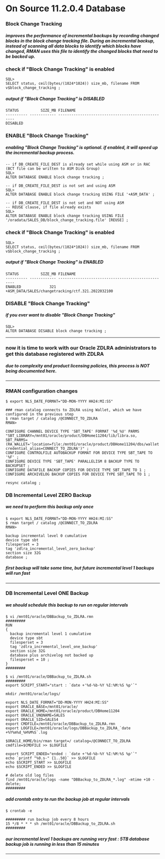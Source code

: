 # On Source 11.2.0.4 Database

### Block Change Tracking
##### improves the performance of incremental backups by recording changed blocks in the block change tracking file. During an incremental backup, instead of scanning all data blocks to identify which blocks have changed, RMAN uses this file to identify the changed blocks that need to be backed up.

### check if "Block Change Tracking" is enabled

```
SQL>
SELECT status, ceil(bytes/(1024*1024)) size_mb, filename FROM v$block_change_tracking ;
```
##### output if "Block Change Tracking" is DISABLED
```
STATUS          SIZE_MB FILENAME
---------- ------------ --------------------------------------------------
DISABLED
```

### ENABLE "Block Change Tracking"
##### enabling "Block Change Tracking" is optional. if enabled, it will speed up the incremental backup process.

```
-- if DB_CREATE_FILE_DEST is already set while using ASM or in RAC (BCT file can be written to ASM Disk Group)
SQL>
ALTER DATABASE ENABLE block change tracking ;
```

```
-- if DB_CREATE_FILE_DEST is not set and using ASM
SQL>
ALTER DATABASE ENABLE block change tracking USING FILE '+ASM_DATA' ;
```

```
-- if DB_CREATE_FILE_DEST is not set and NOT using ASM
-- REUSE clause, if file already exists
SQL>
ALTER DATABASE ENABLE block change tracking USING FILE '/oradata/SALES_DB/block_change_tracking.file' [REUSE] ;
```

### check if "Block Change Tracking" is enabled

```
SQL>
SELECT status, ceil(bytes/(1024*1024)) size_mb, filename FROM v$block_change_tracking ;
```
##### output if "Block Change Tracking" is ENABLED
```
STATUS          SIZE_MB FILENAME
---------- ------------ --------------------------------------------------
ENABLED             321 +ASM_DATA/SALES/changetracking/ctf.321.2022032100
```


### DISABLE "Block Change Tracking"
##### if you ever want to disable "Block Change Tracking"

```
SQL>
ALTER DATABASE DISABLE block change tracking ;
```

---
### now it is time to work with our Oracle ZDLRA administrators to get this database registered with ZDLRA
##### due to complexity and product licensing policies, this process is NOT being documented here.
---

### RMAN configuration changes

```
$ export NLS_DATE_FORMAT="DD-MON-YYYY HH24:MI:SS"

### rman catalog connects to ZDLRA using Wallet, which we have configured in the previous step
$ rman target / catalog /@CONNECT_TO_ZDLRA
RMAN>

CONFIGURE CHANNEL DEVICE TYPE 'SBT_TAPE' FORMAT '%d_%U' PARMS "SBT_LIBRARY=/mnt01/oracle/product/DBHome11204/lib/libra.so, SBT_PARMS=(RA_WALLET='location=file:/mnt01/oracle/product/DBHome11204/dbs/wallet credential_alias=CONNECT_TO_ZDLRA')" ;
CONFIGURE CONTROLFILE AUTOBACKUP FORMAT FOR DEVICE TYPE SBT_TAPE TO '%F' ;
CONFIGURE DEVICE TYPE 'SBT_TAPE' PARALLELISM 8 BACKUP TYPE TO BACKUPSET ;
CONFIGURE DATAFILE BACKUP COPIES FOR DEVICE TYPE SBT_TAPE TO 1 ;
CONFIGURE ARCHIVELOG BACKUP COPIES FOR DEVICE TYPE SBT_TAPE TO 1 ;

resync catalog ;
```

### DB Incremental Level ZERO Backup
##### we need to perform this backup only once

```
$ export NLS_DATE_FORMAT="DD-MON-YYYY HH24:MI:SS"
$ rman target / catalog /@CONNECT_TO_ZDLRA
RMAN>

backup incremental level 0 cumulative 
device type sbt 
filesperset = 3 
tag 'zdlra_incremental_level_zero_backup' 
section size 32G 
database ;
```

##### first backup will take some time, but future incremental level 1 backups will run fast

---

### DB Incremental Level ONE Backup
##### we should schedule this backup to run on regular intervals

```
$ vi /mnt01/oracle/DBBackup_to_ZDLRA.rmn
#########
RUN
{
  backup incremental level 1 cumulative 
  device type sbt 
  filesperset = 3 
  tag 'zdlra_incremental_level_one_backup' 
  section size 32G 
  database plus archivelog not backed up 
  filesperset = 10 ;
}
#########
```

```
$ vi /mnt01/oracle/DBBackup_to_ZDLRA.sh
#########
export SCRIPT_START="start : `date +'%d-%b-%Y %I:%M:%S %p'`"

mkdir /mnt01/oracle/logs/

export NLS_DATE_FORMAT="DD-MON-YYYY HH24:MI:SS"
export ORACLE_BASE=/mnt01/oracle/
export ORACLE_HOME=/mnt01/oracle/product/DBHome11204
export ORACLE_UNQNAME=SALES
export ORACLE_SID=SALES4
export CMDFILE=/mnt01/oracle/DBBackup_to_ZDLRA.rmn
export LOGFILE=/mnt01/oracle/logs/DBBackup_to_ZDLRA_`date +%Y%m%d_%H%M%S`.log

$ORACLE_HOME/bin/rman target=/ catalog=/@CONNECT_TO_ZDLRA cmdfile=$CMDFILE >> $LOGFILE

export SCRIPT_ENDED="ended : `date +'%d-%b-%Y %I:%M:%S %p'`"
echo `printf "%0.s-" {1..50}` >> $LOGFILE
echo $SCRIPT_START >> $LOGFILE
echo $SCRIPT_ENDED >> $LOGFILE

# delete old log files
find /mnt01/oracle/logs -name "DBBackup_to_ZDLRA_*.log" -mtime +10 -delete;
#########
```

##### add crontab entry to run the backup job at regular intervals
```
$ crontab -e

######### run backup job every 8 hours
15 */8 * * * sh /mnt01/oracle/DBBackup_to_ZDLRA.sh
#########
```

##### our incremental level 1 backups are running very fast : 5TB database backup job is running in less than 15 minutes

---

